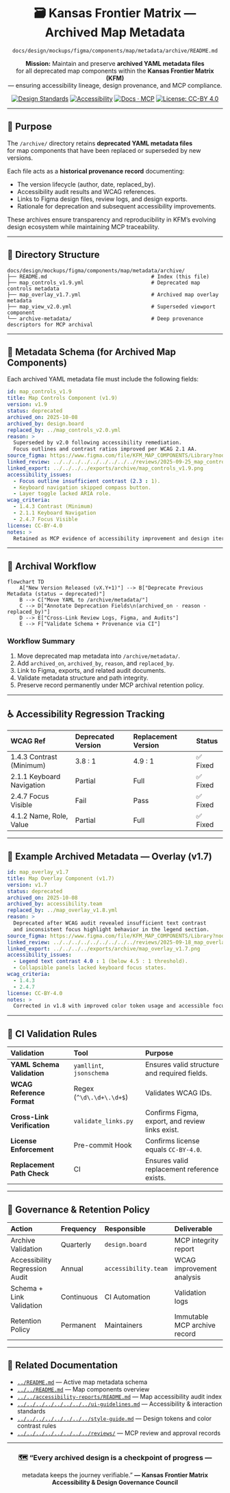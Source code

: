 <div align="center">

# 🗃️ Kansas Frontier Matrix — Archived Map Metadata  
`docs/design/mockups/figma/components/map/metadata/archive/README.md`

**Mission:** Maintain and preserve **archived YAML metadata files**  
for all deprecated map components within the **Kansas Frontier Matrix (KFM)**  
— ensuring accessibility lineage, design provenance, and MCP compliance.

[![Design Standards](https://img.shields.io/badge/Design-Human%20Centered-orange)](../../../../../../../../)
[![Accessibility](https://img.shields.io/badge/Accessibility-WCAG%202.1%20AA-yellow)](../../../../../../../../)
[![Docs · MCP](https://img.shields.io/badge/Docs-MCP-blue)](../../../../../../../../../)
[![License: CC-BY 4.0](https://img.shields.io/badge/License-CC--BY%204.0-green)](../../../../../../../../../../../LICENSE)

</div>

---

## 🎯 Purpose

The `/archive/` directory retains **deprecated YAML metadata files**  
for map components that have been replaced or superseded by new versions.  

Each file acts as a **historical provenance record** documenting:
- The version lifecycle (author, date, replaced_by).  
- Accessibility audit results and WCAG references.  
- Links to Figma design files, review logs, and design exports.  
- Rationale for deprecation and subsequent accessibility improvements.  

These archives ensure transparency and reproducibility in KFM’s evolving  
design ecosystem while maintaining MCP traceability.

---

## 🧭 Directory Structure

```text
docs/design/mockups/figma/components/map/metadata/archive/
├── README.md                                  # Index (this file)
├── map_controls_v1.9.yml                      # Deprecated map controls metadata
├── map_overlay_v1.7.yml                       # Archived map overlay metadata
├── map_view_v2.0.yml                          # Superseded viewport component
└── archive-metadata/                          # Deep provenance descriptors for MCP archival
````

---

## 🧩 Metadata Schema (for Archived Map Components)

Each archived YAML metadata file must include the following fields:

```yaml
id: map_controls_v1.9
title: Map Controls Component (v1.9)
version: v1.9
status: deprecated
archived_on: 2025-10-08
archived_by: design.board
replaced_by: ../map_controls_v2.0.yml
reason: >
  Superseded by v2.0 following accessibility remediation.
  Focus outlines and contrast ratios improved per WCAG 2.1 AA.
source_figma: https://www.figma.com/file/KFM_MAP_COMPONENTS/Library?node-id=350%3A400
linked_review: ../../../../../../../../../reviews/2025-09-25_map_controls_v1.9.md
linked_export: ../../../../exports/archive/map_controls_v1.9.png
accessibility_issues:
  - Focus outline insufficient contrast (2.3 : 1).
  - Keyboard navigation skipped compass button.
  - Layer toggle lacked ARIA role.
wcag_criteria:
  - 1.4.3 Contrast (Minimum)
  - 2.1.1 Keyboard Navigation
  - 2.4.7 Focus Visible
license: CC-BY-4.0
notes: >
  Retained as MCP evidence of accessibility improvement and design iteration.
```

---

## 🧮 Archival Workflow

```mermaid
flowchart TD
    A["New Version Released (vX.Y+1)"] --> B["Deprecate Previous Metadata (status → deprecated)"]
    B --> C["Move YAML to /archive/metadata/"]
    C --> D["Annotate Deprecation Fields\n(archived_on · reason · replaced_by)"]
    D --> E["Cross-Link Review Logs, Figma, and Audits"]
    E --> F["Validate Schema + Provenance via CI"]
```

<!-- END OF MERMAID -->

### Workflow Summary

1. Move deprecated map metadata into `/archive/metadata/`.
2. Add `archived_on`, `archived_by`, `reason`, and `replaced_by`.
3. Link to Figma, exports, and related audit documents.
4. Validate metadata structure and path integrity.
5. Preserve record permanently under MCP archival retention policy.

---

## ♿ Accessibility Regression Tracking

| WCAG Ref                  | Deprecated Version | Replacement Version | Status  |
| :------------------------ | :----------------- | :------------------ | :------ |
| 1.4.3 Contrast (Minimum)  | 3.8 : 1            | 4.9 : 1             | ✅ Fixed |
| 2.1.1 Keyboard Navigation | Partial            | Full                | ✅ Fixed |
| 2.4.7 Focus Visible       | Fail               | Pass                | ✅ Fixed |
| 4.1.2 Name, Role, Value   | Partial            | Full                | ✅ Fixed |

---

## 🧩 Example Archived Metadata — Overlay (v1.7)

```yaml
id: map_overlay_v1.7
title: Map Overlay Component (v1.7)
version: v1.7
status: deprecated
archived_on: 2025-10-08
archived_by: accessibility.team
replaced_by: ../map_overlay_v1.8.yml
reason: >
  Deprecated after WCAG audit revealed insufficient text contrast
  and inconsistent focus highlight behavior in the legend section.
source_figma: https://www.figma.com/file/KFM_MAP_COMPONENTS/Library?node-id=480%3A520
linked_review: ../../../../../../../../../reviews/2025-09-18_map_overlay_v1.7.md
linked_export: ../../../../exports/archive/map_overlay_v1.7.png
accessibility_issues:
  - Legend text contrast 4.0 : 1 (below 4.5 : 1 threshold).
  - Collapsible panels lacked keyboard focus states.
wcag_criteria:
  - 1.4.3
  - 2.4.7
license: CC-BY-4.0
notes: >
  Corrected in v1.8 with improved color token usage and accessible focus design.
```

---

## 🧾 CI Validation Rules

| Validation                  | Tool                     | Purpose                                         |
| :-------------------------- | :----------------------- | :---------------------------------------------- |
| **YAML Schema Validation**  | `yamllint`, `jsonschema` | Ensures valid structure and required fields.    |
| **WCAG Reference Format**   | Regex (`^\d\.\d+\.\d+$`) | Validates WCAG IDs.                             |
| **Cross-Link Verification** | `validate_links.py`      | Confirms Figma, export, and review links exist. |
| **License Enforcement**     | Pre-commit Hook          | Confirms license equals `CC-BY-4.0`.            |
| **Replacement Path Check**  | CI                       | Ensures valid replacement reference exists.     |

---

## 🧠 Governance & Retention Policy

| Action                         | Frequency  | Responsible          | Deliverable                  |
| :----------------------------- | :--------- | :------------------- | :--------------------------- |
| Archive Validation             | Quarterly  | `design.board`       | MCP integrity report         |
| Accessibility Regression Audit | Annual     | `accessibility.team` | WCAG improvement analysis    |
| Schema + Link Validation       | Continuous | CI Automation        | Validation logs              |
| Retention Policy               | Permanent  | Maintainers          | Immutable MCP archive record |

---

## 🧩 Related Documentation

* [`../README.md`](../README.md) — Active map metadata schema
* [`../../README.md`](../../README.md) — Map components overview
* [`../../accessibility-reports/README.md`](../../accessibility-reports/README.md) — Map accessibility audit index
* [`../../../../../../../../ui-guidelines.md`](../../../../../../../../ui-guidelines.md) — Accessibility & interaction standards
* [`../../../../../../../../style-guide.md`](../../../../../../../../style-guide.md) — Design tokens and color contrast rules
* [`../../../../../../../../reviews/`](../../../../../../../../reviews/) — MCP review and approval records

---

<div align="center">

### 🗺️ “Every archived design is a checkpoint of progress —

metadata keeps the journey verifiable.”
**— Kansas Frontier Matrix Accessibility & Design Governance Council**

</div>
